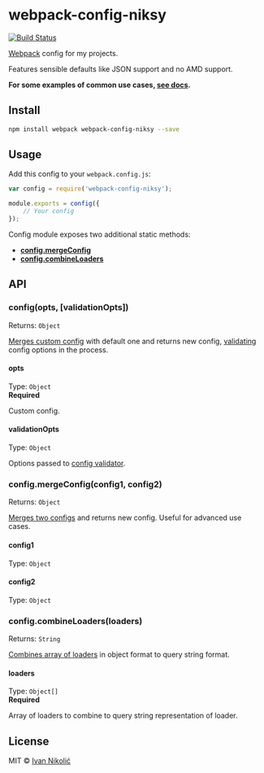 # webpack-config-niksy

[![Build Status][ci-img]][ci]

[Webpack][webpack] config for my projects.

Features sensible defaults like JSON support and no AMD support.

**For some examples of common use cases, [see docs][docs].**

## Install

```sh
npm install webpack webpack-config-niksy --save
```

## Usage

Add this config to your `webpack.config.js`:

```js
var config = require('webpack-config-niksy');

module.exports = config({
	// Your config
});
```

Config module exposes two additional static methods:

* [**config.mergeConfig**](#configmergeconfigconfig1-config2)
* [**config.combineLoaders**](#configcombineloadersloaders)

## API

### config(opts, [validationOpts])

Returns: `Object`

[Merges custom config][webpack-merge] with default one and returns new config, [validating][webpack-validator] config options in the process.

#### opts

Type: `Object`  
**Required**

Custom config.

#### validationOpts

Type: `Object`

Options passed to [config validator][webpack-validator].

### config.mergeConfig(config1, config2)

Returns: `Object`

[Merges two configs][webpack-merge] and returns new config. Useful for advanced use cases.

#### config1

Type: `Object`

#### config2

Type: `Object`

### config.combineLoaders(loaders)

Returns: `String`

[Combines array of loaders][webpack-combine-loaders] in object format to query string format.

#### loaders

Type: `Object[]`  
**Required**

Array of loaders to combine to query string representation of loader.

## License

MIT © [Ivan Nikolić](http://ivannikolic.com)

[ci]: https://travis-ci.org/niksy/webpack-config-niksy
[ci-img]: https://img.shields.io/travis/niksy/webpack-config-niksy.svg
[webpack]: https://webpack.github.io/
[webpack-merge]: https://github.com/survivejs/webpack-merge
[webpack-validator]: https://github.com/js-dxtools/webpack-validator
[webpack-combine-loaders]: https://github.com/jsdf/webpack-combine-loaders
[docs]: docs/README.md
